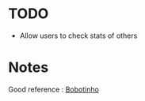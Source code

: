 # TODO

- Allow users to check stats of others

# Notes

Good reference : [Bobotinho](https://github.com/Bobotinho/bot)